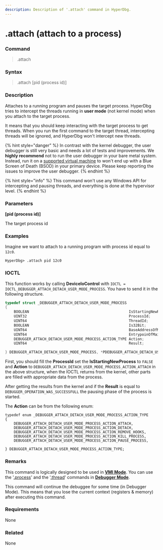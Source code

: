 ```yaml
---
description: Description of '.attach' command in HyperDbg.
---
```


# .attach (attach to a process)

### Command

> .attach

### Syntax

> .attach \[pid (process id)]

### Description

Attaches to a running program and pauses the target process. HyperDbg tries to intercept the threads running in **user mode** (not kernel mode) when you attach to the target process.&#x20;

It means that you should keep interacting with the target process to get threads. When you run the first command to the target thread, intercepting threads will be ignored, and HyperDbg won't intercept new threads.

{% hint style="danger" %}
In contrast with the kernel debugger, the user debugger is still very basic and needs a lot of tests and improvements. We **highly recommend** not to run the user debugger in your bare metal system. Instead, run it on a [supported virtual machine](https://docs.hyperdbg.org/tips-and-tricks/nested-virtualization-environments/supported-virtual-machines) to won't end up with a Blue Screen of Death (BSOD) in your primary device. Please keep reporting the issues to improve the user debugger.
{% endhint %}

{% hint style="info" %}
This command won't use any Windows API for intercepting and pausing threads, and everything is done at the hypervisor level.
{% endhint %}

### Parameters

**\[pid (process id)]**

The target process id

### Examples

Imagine we want to attach to a running program with process id equal to `12c0`.

```
HyperDbg> .attach pid 12c0
```

### IOCTL

This function works by calling **DeviceIoControl** with `IOCTL = IOCTL_DEBUGGER_ATTACH_DETACH_USER_MODE_PROCESS`. You have to send it in the following structure.

```c
typedef struct _DEBUGGER_ATTACH_DETACH_USER_MODE_PROCESS
{
    BOOLEAN                                              IsStartingNewProcess;
    UINT32                                               ProcessId;
    UINT64                                               ThreadId;
    BOOLEAN                                              Is32Bit;
    UINT64                                               BaseAddressOfMainModule;
    UINT64                                               EntrypoinOfMainModule;
    DEBUGGER_ATTACH_DETACH_USER_MODE_PROCESS_ACTION_TYPE Action;
    UINT64                                               Result;

} DEBUGGER_ATTACH_DETACH_USER_MODE_PROCESS, *PDEBUGGER_ATTACH_DETACH_USER_MODE_PROCESS;
```

First, you should fill the **ProcessId** set the **IsStartingNewProcess** to `FALSE` and **Action** to `DEBUGGER_ATTACH_DETACH_USER_MODE_PROCESS_ACTION_ATTACH` in the above structure, when the IOCTL returns from the kernel, other parts are filled with appropriate data from the process.

After getting the results from the kernel and if the **Result** is equal to `DEBUGGER_OPERATION_WAS_SUCCESSFULL` the pausing phase of the process is started.

The **Action** can be from the following enum:

```
typedef enum _DEBUGGER_ATTACH_DETACH_USER_MODE_PROCESS_ACTION_TYPE
{
    DEBUGGER_ATTACH_DETACH_USER_MODE_PROCESS_ACTION_ATTACH,
    DEBUGGER_ATTACH_DETACH_USER_MODE_PROCESS_ACTION_DETACH,
    DEBUGGER_ATTACH_DETACH_USER_MODE_PROCESS_ACTION_REMOVE_HOOKS,
    DEBUGGER_ATTACH_DETACH_USER_MODE_PROCESS_ACTION_KILL_PROCESS,
    DEBUGGER_ATTACH_DETACH_USER_MODE_PROCESS_ACTION_PAUSE_PROCESS,

} DEBUGGER_ATTACH_DETACH_USER_MODE_PROCESS_ACTION_TYPE;
```

### Remarks

This command is logically designed to be used in [**VMI Mode**](https://docs.hyperdbg.org/using-hyperdbg/prerequisites/operation-modes#vmi-mode). You can use the '[.process](https://docs.hyperdbg.org/commands/meta-commands/.process)' and the '[.thread](https://docs.hyperdbg.org/commands/meta-commands/.thread)' commands in [**Debugger Mode**](https://docs.hyperdbg.org/using-hyperdbg/prerequisites/operation-modes#debugger-mode).

This command will continue the debuggee for some time (in Debugger Mode). This means that you lose the current context (registers & memory) after executing this command.

### Requirements

None

### Related

None
